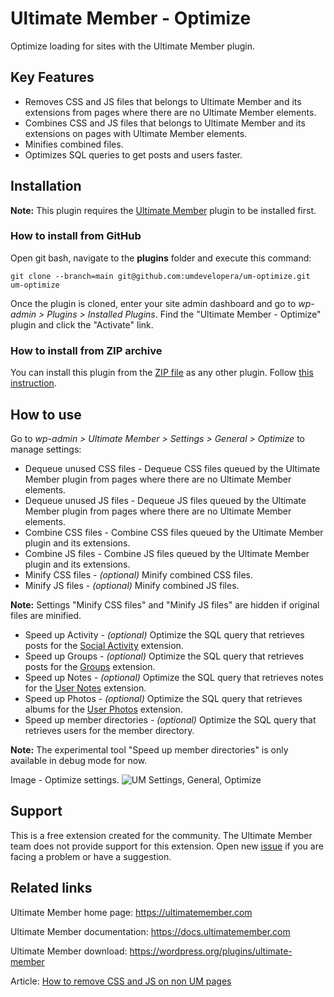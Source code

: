 # Ultimate Member - Optimize

Optimize loading for sites with the Ultimate Member plugin.

## Key Features
- Removes CSS and JS files that belongs to Ultimate Member and its extensions from pages where there are no Ultimate Member elements.
- Combines CSS and JS files that belongs to Ultimate Member and its extensions on pages with Ultimate Member elements.
- Minifies combined files.
- Optimizes SQL queries to get posts and users faster.

## Installation

__Note:__ This plugin requires the [Ultimate Member](https://wordpress.org/plugins/ultimate-member/) plugin to be installed first.

### How to install from GitHub

Open git bash, navigate to the **plugins** folder and execute this command:

`git clone --branch=main git@github.com:umdevelopera/um-optimize.git um-optimize`

Once the plugin is cloned, enter your site admin dashboard and go to _wp-admin > Plugins > Installed Plugins_. Find the "Ultimate Member - Optimize" plugin and click the "Activate" link.

### How to install from ZIP archive

You can install this plugin from the [ZIP file](https://drive.google.com/file/d/1It6F176qYjLV3FaQ0b8pXrGdaOAfYJ6H/view) as any other plugin. Follow [this instruction](https://wordpress.org/support/article/managing-plugins/#upload-via-wordpress-admin).

## How to use

Go to *wp-admin > Ultimate Member > Settings > General > Optimize* to manage settings:

- Dequeue unused CSS files - Dequeue CSS files queued by the Ultimate Member plugin from pages where there are no Ultimate Member elements.
- Dequeue unused JS files - Dequeue JS files queued by the Ultimate Member plugin from pages where there are no Ultimate Member elements.
- Combine CSS files - Combine CSS files queued by the Ultimate Member plugin and its extensions.
- Combine JS files - Combine JS files queued by the Ultimate Member plugin and its extensions.
- Minify CSS files - *(optional)* Minify combined CSS files.
- Minify JS files - *(optional)* Minify combined JS files.

__Note:__ Settings "Minify CSS files" and "Minify JS files" are hidden if original files are minified.

- Speed up Activity - *(optional)* Optimize the SQL query that retrieves posts for the [Social Activity](https://ultimatemember.com/extensions/social-activity/) extension.
- Speed up Groups - *(optional)* Optimize the SQL query that retrieves posts for the [Groups](https://ultimatemember.com/extensions/groups/) extension.
- Speed up Notes - *(optional)* Optimize the SQL query that retrieves notes for the [User Notes](https://ultimatemember.com/extensions/user-notes/) extension.
- Speed up Photos - *(optional)* Optimize the SQL query that retrieves albums for the [User Photos](https://ultimatemember.com/extensions/user-photos/) extension.
- Speed up member directories - *(optional)* Optimize the SQL query that retrieves users for the member directory.

__Note:__ The experimental tool "Speed up member directories" is only available in debug mode for now.

Image - Optimize settings.
![UM Settings, General, Optimize](https://github.com/umdevelopera/um-optimize/assets/113178913/f6554941-5fc5-4e2a-aa83-8df7992a80df)

## Support

This is a free extension created for the community. The Ultimate Member team does not provide support for this extension. Open new [issue](https://github.com/umdevelopera/um-optimize/issues) if you are facing a problem or have a suggestion.

## Related links

Ultimate Member home page: https://ultimatemember.com

Ultimate Member documentation: https://docs.ultimatemember.com

Ultimate Member download: https://wordpress.org/plugins/ultimate-member

Article: [How to remove CSS and JS on non UM pages](https://docs.ultimatemember.com/article/1490-how-to-remove-css-and-js-on-non-um-pages)
